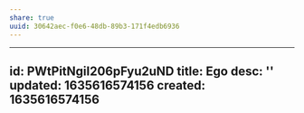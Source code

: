 ```yaml
---
share: true
uuid: 30642aec-f0e6-48db-89b3-171f4edb6936
---
```

---
id: PWtPitNgiI206pFyu2uND
title: Ego
desc: ''
updated: 1635616574156
created: 1635616574156
---

